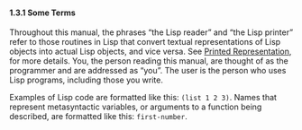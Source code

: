 

#### 1.3.1 Some Terms

Throughout this manual, the phrases “the Lisp reader” and “the Lisp printer” refer to those routines in Lisp that convert textual representations of Lisp objects into actual Lisp objects, and vice versa. See [Printed Representation](Printed-Representation.html), for more details. You, the person reading this manual, are thought of as the programmer and are addressed as “you”. The user is the person who uses Lisp programs, including those you write.

Examples of Lisp code are formatted like this: `(list 1 2 3)`. Names that represent metasyntactic variables, or arguments to a function being described, are formatted like this: `first-number`.
